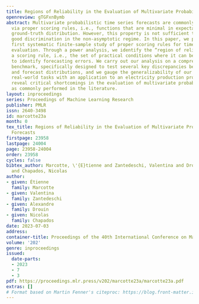 ```yaml
---
title: Regions of Reliability in the Evaluation of Multivariate Probabilistic Forecasts
openreview: gTGFxnBymb
abstract: Multivariate probabilistic time series forecasts are commonly evaluated
  via proper scoring rules, i.e., functions that are minimal in expectation for the
  ground-truth distribution. However, this property is not sufficient to guarantee
  good discrimination in the non-asymptotic regime. In this paper, we provide the
  first systematic finite-sample study of proper scoring rules for time series forecasting
  evaluation. Through a power analysis, we identify the “region of reliability” of
  a scoring rule, i.e., the set of practical conditions where it can be relied on
  to identify forecasting errors. We carry out our analysis on a comprehensive synthetic
  benchmark, specifically designed to test several key discrepancies between ground-truth
  and forecast distributions, and we gauge the generalizability of our findings to
  real-world tasks with an application to an electricity production problem. Our results
  reveal critical shortcomings in the evaluation of multivariate probabilistic forecasts
  as commonly performed in the literature.
layout: inproceedings
series: Proceedings of Machine Learning Research
publisher: PMLR
issn: 2640-3498
id: marcotte23a
month: 0
tex_title: Regions of Reliability in the Evaluation of Multivariate Probabilistic
  Forecasts
firstpage: 23958
lastpage: 24004
page: 23958-24004
order: 23958
cycles: false
bibtex_author: Marcotte, \'{E}tienne and Zantedeschi, Valentina and Drouin, Alexandre
  and Chapados, Nicolas
author:
- given: Étienne
  family: Marcotte
- given: Valentina
  family: Zantedeschi
- given: Alexandre
  family: Drouin
- given: Nicolas
  family: Chapados
date: 2023-07-03
address: 
container-title: Proceedings of the 40th International Conference on Machine Learning
volume: '202'
genre: inproceedings
issued:
  date-parts:
  - 2023
  - 7
  - 3
pdf: https://proceedings.mlr.press/v202/marcotte23a/marcotte23a.pdf
extras: []
# Format based on Martin Fenner's citeproc: https://blog.front-matter.io/posts/citeproc-yaml-for-bibliographies/
---
```

